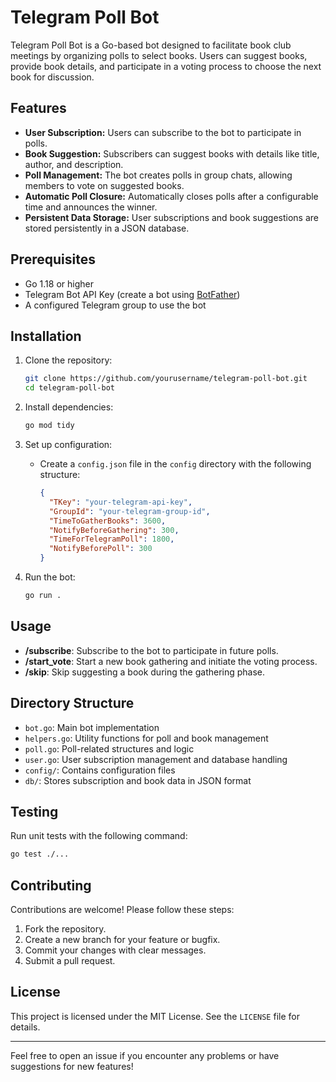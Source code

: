# Telegram Poll Bot

Telegram Poll Bot is a Go-based bot designed to facilitate book club meetings by organizing polls to select books. Users can suggest books, provide book details, and participate in a voting process to choose the next book for discussion.

## Features

- **User Subscription:** Users can subscribe to the bot to participate in polls.
- **Book Suggestion:** Subscribers can suggest books with details like title, author, and description.
- **Poll Management:** The bot creates polls in group chats, allowing members to vote on suggested books.
- **Automatic Poll Closure:** Automatically closes polls after a configurable time and announces the winner.
- **Persistent Data Storage:** User subscriptions and book suggestions are stored persistently in a JSON database.

## Prerequisites

- Go 1.18 or higher
- Telegram Bot API Key (create a bot using [BotFather](https://core.telegram.org/bots#botfather))
- A configured Telegram group to use the bot

## Installation

1. Clone the repository:
   ```bash
   git clone https://github.com/yourusername/telegram-poll-bot.git
   cd telegram-poll-bot
   ```

2. Install dependencies:
   ```bash
   go mod tidy
   ```

3. Set up configuration:
   - Create a `config.json` file in the `config` directory with the following structure:
     ```json
     {
       "TKey": "your-telegram-api-key",
       "GroupId": "your-telegram-group-id",
       "TimeToGatherBooks": 3600,
       "NotifyBeforeGathering": 300,
       "TimeForTelegramPoll": 1800,
       "NotifyBeforePoll": 300
     }
     ```

4. Run the bot:
   ```bash
   go run .
   ```

## Usage

- **/subscribe**: Subscribe to the bot to participate in future polls.
- **/start_vote**: Start a new book gathering and initiate the voting process.
- **/skip**: Skip suggesting a book during the gathering phase.

## Directory Structure

- `bot.go`: Main bot implementation
- `helpers.go`: Utility functions for poll and book management
- `poll.go`: Poll-related structures and logic
- `user.go`: User subscription management and database handling
- `config/`: Contains configuration files
- `db/`: Stores subscription and book data in JSON format

## Testing

Run unit tests with the following command:
```bash
go test ./...
```

## Contributing

Contributions are welcome! Please follow these steps:

1. Fork the repository.
2. Create a new branch for your feature or bugfix.
3. Commit your changes with clear messages.
4. Submit a pull request.

## License

This project is licensed under the MIT License. See the `LICENSE` file for details.

---

Feel free to open an issue if you encounter any problems or have suggestions for new features!
